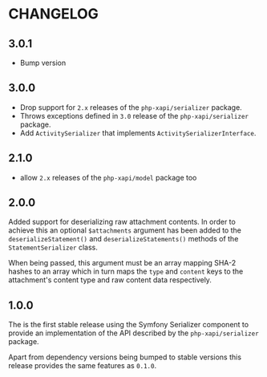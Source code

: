 CHANGELOG
=========

3.0.1
-----

* Bump version

3.0.0
-----

* Drop support for `2.x` releases of the `php-xapi/serializer` package.
* Throws exceptions defined in `3.0` release of the `php-xapi/serializer` package.
* Add `ActivitySerializer` that implements `ActivitySerializerInterface`.

2.1.0
-----

* allow `2.x` releases of the `php-xapi/model` package too

2.0.0
-----

Added support for deserializing raw attachment contents. In order to achieve this
an optional `$attachments` argument has been added to the `deserializeStatement()`
and `deserializeStatements()` methods of the `StatementSerializer` class.

When being passed, this argument must be an array mapping SHA-2 hashes to an
array which in turn maps the `type` and `content` keys to the attachment's
content type and raw content data respectively.

1.0.0
-----

The is the first stable release using the Symfony Serializer component to
provide an implementation of the API described by the `php-xapi/serializer`
package.

Apart from dependency versions being bumped to stable versions this release
provides the same features as `0.1.0`.
